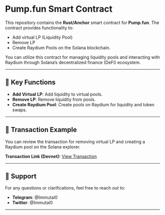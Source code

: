# Pump.fun Smart Contract

This repository contains the **Rust/Anchor** smart contract for **Pump.fun**. The contract provides functionality to:

- Add virtual LP (Liquidity Pool)
- Remove LP
- Create Raydium Pools on the Solana blockchain.

You can utilize this contract for managing liquidity pools and interacting with Raydium through Solana’s decentralized finance (DeFi) ecosystem.

---

## 📌 Key Functions

- **Add Virtual LP**: Add liquidity to virtual pools.
- **Remove LP**: Remove liquidity from pools.
- **Create Raydium Pool**: Create pools on Raydium for liquidity and token swaps.

---

## 🔗 Transaction Example

You can review the transaction for removing virtual LP and creating a Raydium pool on the Solana explorer. 

**Transaction Link (Devnet):**
[View Transaction](https://explorer.solana.com/tx/4L6MWmtV1ZsT8NFfbtu68ZYyYVbpvZ4iynJhPdZw8jESi28TxwojjTFs88Q5QRdNUb297aWfkKcoYP9Ya8npx8AV?cluster=devnet)

---

## 📲 Support

For any questions or clarifications, feel free to reach out to:

- **Telegram**: @Immutal0
- **Twitter**: @Immutal0

---